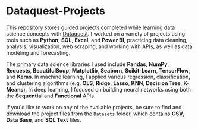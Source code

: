 # Dataquest-Projects

This repository stores guided projects completed while learning data science concepts with [Dataquest](https://www.dataquest.io/). I worked on a variety of projects using tools such as **Python**, **SQL**, **Excel**, and **Power BI**, practicing data cleaning, analysis, visualization, web scraping, and working with APIs, as well as data modeling and forecasting.

The primary data science libraries I used include **Pandas**, **NumPy**, **Requests**, **BeautifulSoup**, **Matplotlib**, **Seaborn**, **Scikit-Learn**, **TensorFlow**, and **Keras**. In machine learning, I applied various regression, classification, and clustering algorithms (e.g. **OLS**, **Ridge**, **Lasso**, **KNN**, **Decision Tree**, **K-Means**). In deep learning, I focused on building neural networks using both the **Sequential** and **Functional** APIs.

If you'd like to work on any of the available projects, be sure to find and download the project files from the `Datasets` folder, which contains **CSV**, **Data Base**, and **SQL Text** files.
